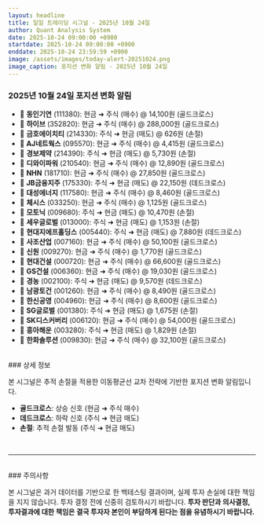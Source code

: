 ```yaml
---
layout: headline
title: 일일 트레이딩 시그널 - 2025년 10월 24일
author: Quant Analysis System
date: 2025-10-24 09:00:00 +0900
startdate: 2025-10-24 09:00:00 +0900
enddate: 2025-10-24 23:59:59 +0900
image: /assets/images/today-alert-20251024.png
image_caption: 포지션 변화 알림 - 2025년 10월 24일
---
```


### 2025년 10월 24일 포지션 변화 알림

- 🔴 **동인기연** (111380): 현금 ➜ 주식 (매수) @ 14,100원 (골드크로스)
- 🔴 **하이브** (352820): 현금 ➜ 주식 (매수) @ 288,000원 (골드크로스)
- 🔵 **금호에이치티** (214330): 주식 ➜ 현금 (매도) @ 626원 (손절)
- 🔴 **AJ네트웍스** (095570): 현금 ➜ 주식 (매수) @ 4,415원 (골드크로스)
- 🔵 **경보제약** (214390): 주식 ➜ 현금 (매도) @ 5,730원 (손절)
- 🔴 **디와이파워** (210540): 현금 ➜ 주식 (매수) @ 12,890원 (골드크로스)
- 🔴 **NHN** (181710): 현금 ➜ 주식 (매수) @ 27,850원 (골드크로스)
- 🔵 **JB금융지주** (175330): 주식 ➜ 현금 (매도) @ 22,150원 (데드크로스)
- 🔴 **대성에너지** (117580): 현금 ➜ 주식 (매수) @ 8,460원 (골드크로스)
- 🔴 **체시스** (033250): 현금 ➜ 주식 (매수) @ 1,125원 (골드크로스)
- 🔵 **모토닉** (009680): 주식 ➜ 현금 (매도) @ 10,470원 (손절)
- 🔵 **세우글로벌** (013000): 주식 ➜ 현금 (매도) @ 1,153원 (손절)
- 🔵 **현대지에프홀딩스** (005440): 주식 ➜ 현금 (매도) @ 7,880원 (데드크로스)
- 🔴 **사조산업** (007160): 현금 ➜ 주식 (매수) @ 50,100원 (골드크로스)
- 🔴 **신원** (009270): 현금 ➜ 주식 (매수) @ 1,770원 (골드크로스)
- 🔴 **현대건설** (000720): 현금 ➜ 주식 (매수) @ 66,600원 (골드크로스)
- 🔴 **GS건설** (006360): 현금 ➜ 주식 (매수) @ 19,030원 (골드크로스)
- 🔵 **경농** (002100): 주식 ➜ 현금 (매도) @ 9,570원 (데드크로스)
- 🔴 **남광토건** (001260): 현금 ➜ 주식 (매수) @ 8,490원 (골드크로스)
- 🔴 **한신공영** (004960): 현금 ➜ 주식 (매수) @ 8,600원 (골드크로스)
- 🔵 **SG글로벌** (001380): 주식 ➜ 현금 (매도) @ 1,675원 (손절)
- 🔴 **SK디스커버리** (006120): 현금 ➜ 주식 (매수) @ 54,000원 (골드크로스)
- 🔵 **흥아해운** (003280): 주식 ➜ 현금 (매도) @ 1,829원 (손절)
- 🔴 **한화솔루션** (009830): 현금 ➜ 주식 (매수) @ 32,100원 (골드크로스)


<br />
### 상세 정보

본 시그널은 추적 손절을 적용한 이동평균선 교차 전략에 기반한 포지션 변화 알림입니다.

- **골드크로스**: 상승 신호 (현금 ➜ 주식 매수)
- **데드크로스**: 하락 신호 (주식 ➜ 현금 매도)
- **손절**: 추적 손절 발동 (주식 ➜ 현금 매도)
<br />

---

<br />
### 주의사항

본 시그널은 과거 데이터를 기반으로 한 백테스팅 결과이며, 실제 투자 손실에 대한 책임을 지지 않습니다. 투자 결정 전에 신중히 검토하시기 바랍니다. **투자 판단과 의사결정, 투자결과에 대한 책임은 결국 투자자 본인이 부담하게 된다는 점을 유념하시기 바랍니다.**
